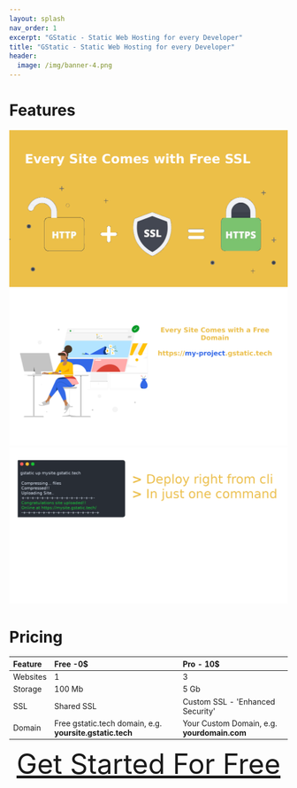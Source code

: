 ```yaml
---
layout: splash
nav_order: 1
excerpt: "GStatic - Static Web Hosting for every Developer"
title: "GStatic - Static Web Hosting for every Developer"
header:
  image: /img/banner-4.png
---
```



# Features
![](/img/ssl-1.png)
![](/img/domain-1.png)
![](/img/cmd-2.png)


# Pricing 

| Feature | Free -0$                                           | Pro - 10$ |
|:--------|:---------------------------------------------------|:--------------------------------------|
| Websites| 1                                                  |3                                      |
|Storage  | 100 Mb                                             |5 Gb                                   |
|SSL      |Shared SSL                                          |Custom SSL - 'Enhanced Security'       |
|Domain   |Free gstatic.tech domain, e.g. **yoursite.gstatic.tech**|Your Custom Domain, e.g. **yourdomain.com**|

<center>
<a style="font-size:50px;"  href="/docs/install/windows.html">
Get Started For Free
</a></center>
